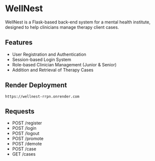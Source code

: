 # WellNest
WellNest is a Flask-based back-end system for a mental health institute, designed to help clinicians manage therapy client cases.

## Features
- User Registration and Authentication
- Session-based Login System
- Role-based Clinician Management (Junior & Senior)
- Addition and Retrieval of Therapy Cases

## Render Deployment
```
https://wellnest-rrpn.onrender.com
```

## Requests
- POST /register
- POST /login
- POST /logout
- POST /promote
- POST /demote
- POST /case
- GET /cases
